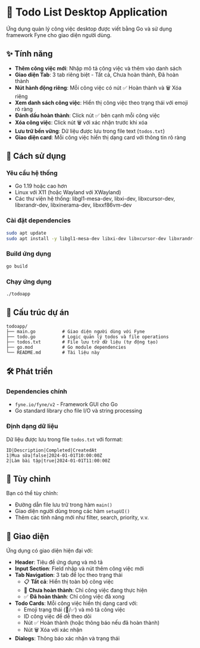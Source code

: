 # 📝 Todo List Desktop Application

Ứng dụng quản lý công việc desktop được viết bằng Go và sử dụng framework Fyne cho giao diện người dùng.

## ✨ Tính năng

- **Thêm công việc mới**: Nhập mô tả công việc và thêm vào danh sách
- **Giao diện Tab**: 3 tab riêng biệt - Tất cả, Chưa hoàn thành, Đã hoàn thành
- **Nút hành động riêng**: Mỗi công việc có nút ✅ Hoàn thành và 🗑️ Xóa riêng
- **Xem danh sách công việc**: Hiển thị công việc theo trạng thái với emoji rõ ràng
- **Đánh dấu hoàn thành**: Click nút ✅ bên cạnh mỗi công việc
- **Xóa công việc**: Click nút 🗑️ với xác nhận trước khi xóa
- **Lưu trữ bền vững**: Dữ liệu được lưu trong file text (`todos.txt`)
- **Giao diện card**: Mỗi công việc hiển thị dạng card với thông tin rõ ràng

## 🚀 Cách sử dụng

### Yêu cầu hệ thống
- Go 1.19 hoặc cao hơn
- Linux với X11 (hoặc Wayland với XWayland)
- Các thư viện hệ thống: libgl1-mesa-dev, libxi-dev, libxcursor-dev, libxrandr-dev, libxinerama-dev, libxxf86vm-dev

### Cài đặt dependencies
```bash
sudo apt update
sudo apt install -y libgl1-mesa-dev libxi-dev libxcursor-dev libxrandr-dev libxinerama-dev libxxf86vm-dev
```

### Build ứng dụng
```bash
go build
```

### Chạy ứng dụng
```bash
./todoapp
```

## 📁 Cấu trúc dự án

```
todoapp/
├── main.go          # Giao diện người dùng với Fyne
├── todo.go          # Logic quản lý todos và file operations
├── todos.txt        # File lưu trữ dữ liệu (tự động tạo)
├── go.mod           # Go module dependencies
└── README.md        # Tài liệu này
```

## 🛠️ Phát triển

### Dependencies chính
- `fyne.io/fyne/v2` - Framework GUI cho Go
- Go standard library cho file I/O và string processing

### Định dạng dữ liệu
Dữ liệu được lưu trong file `todos.txt` với format:
```
ID|Description|Completed|CreatedAt
1|Mua sữa|false|2024-01-01T10:00:00Z
2|Làm bài tập|true|2024-01-01T11:00:00Z
```

## 🔧 Tùy chỉnh

Bạn có thể tùy chỉnh:
- Đường dẫn file lưu trữ trong hàm `main()`
- Giao diện người dùng trong các hàm `setupUI()`
- Thêm các tính năng mới như filter, search, priority, v.v.

## 📱 Giao diện

Ứng dụng có giao diện hiện đại với:
- **Header**: Tiêu đề ứng dụng và mô tả
- **Input Section**: Field nhập và nút thêm công việc mới
- **Tab Navigation**: 3 tab để lọc theo trạng thái
  - 📋 **Tất cả**: Hiển thị toàn bộ công việc
  - 📌 **Chưa hoàn thành**: Chỉ công việc đang thực hiện  
  - ✅ **Đã hoàn thành**: Chỉ công việc đã xong
- **Todo Cards**: Mỗi công việc hiển thị dạng card với:
  - Emoji trạng thái (📌/✅) và mô tả công việc
  - ID công việc để dễ theo dõi
  - Nút ✅ Hoàn thành (hoặc thông báo nếu đã hoàn thành)
  - Nút 🗑️ Xóa với xác nhận
- **Dialogs**: Thông báo xác nhận và trạng thái

